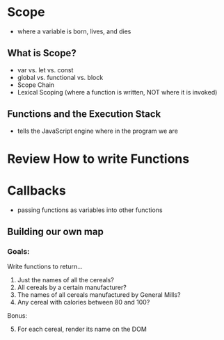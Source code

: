 # Scope
- where a variable is born, lives, and dies

## What is Scope?
- var vs. let vs. const
- global vs. functional vs. block
- Scope Chain
- Lexical Scoping (where a function is written, NOT where it is invoked)

## Functions and the Execution Stack
- tells the JavaScript engine where in the program we are

# Review How to write Functions

# Callbacks
- passing functions as variables into other functions

## Building our own map


### Goals:
Write functions to return...

1. Just the names of all the cereals?
2. All cereals by a certain manufacturer?
3. The names of all cereals manufactured by General Mills?
4. Any cereal with calories between 80 and 100?

Bonus:

5. For each cereal, render its name on the DOM
